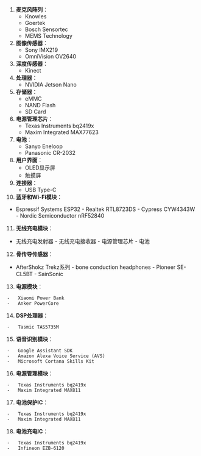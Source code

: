 1. **麦克风阵列**：
   - Knowles
   - Goertek
   - Bosch Sensortec
   - MEMS Technology
2. **图像传感器**：
   - Sony IMX219
   - OmniVision OV2640
3. **深度传感器**：
   - Kinect
4. **处理器**：
   - NVIDIA Jetson Nano
5. **存储器**：
   - eMMC
   - NAND Flash
   - SD Card
6. **电源管理芯片**：
   - Texas Instruments bq2419x
   - Maxim Integrated MAX77623
7. **电池**：
   - Sanyo Eneloop
   - Panasonic CR-2032
8. **用户界面**：
   - OLED显示屏
   - 触摸屏
9. **连接器**：
   - USB Type-C
10.  **蓝牙和Wi-Fi模块**：
   -   Espressif Systems ESP32
    -   Realtek RTL8723DS
    -   Cypress CYW4343W
    -   Nordic Semiconductor nRF52840
11.  **无线充电模块**：
    
   -   无线充电发射器
    -   无线充电接收器
    -   电源管理芯片
    -   电池
12.  **骨传导传感器**：
    
   -   AfterShokz Trekz系列
    -   bone conduction headphones
    -   Pioneer SE-CL5BT
    -   SainSonic
13.  **电源模块**：
    
    -   Xiaomi Power Bank
    -   Anker PowerCore
14.  **DSP处理器**：
    
    -   Tasmic TAS5735M
15.  **语音识别模块**：
    
    -   Google Assistant SDK
    -   Amazon Alexa Voice Service (AVS)
    -   Microsoft Cortana Skills Kit
16.  **电源管理模块**：
    
    -   Texas Instruments bq2419x
    -   Maxim Integrated MAX811
17.  **电池保护IC**：
    
    -   Texas Instruments bq2419x
    -   Maxim Integrated MAX811
18.   **电池充电IC**：
    
    -   Texas Instruments bq2419x
    -   Infineon EZB-6120
<!--stackedit_data:
eyJoaXN0b3J5IjpbMjMxODIzMjk0XX0=
-->